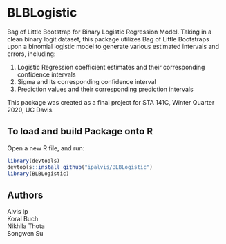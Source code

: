 # BLBLogistic
Bag of Little Bootstrap for Binary Logistic Regression Model. Taking in a clean binary logit dataset, this package utilizes Bag of Little Bootstraps upon a binomial logistic model to generate various estimated intervals and errors, including:

1) Logistic Regression coefficient estimates and their corresponding confidence intervals
2) Sigma and its corresponding confidence interval
3) Prediction values and their corresponding prediction intervals

This package was created as a final project for STA 141C, Winter Quarter 2020, UC Davis.

## To load and build Package onto R
Open a new R file, and run:
```r
library(devtools)
devtools::install_github("ipalvis/BLBLogistic")
library(BLBLogistic)
```
## Authors
Alvis Ip  
Koral Buch  
Nikhila Thota  
Songwen Su
